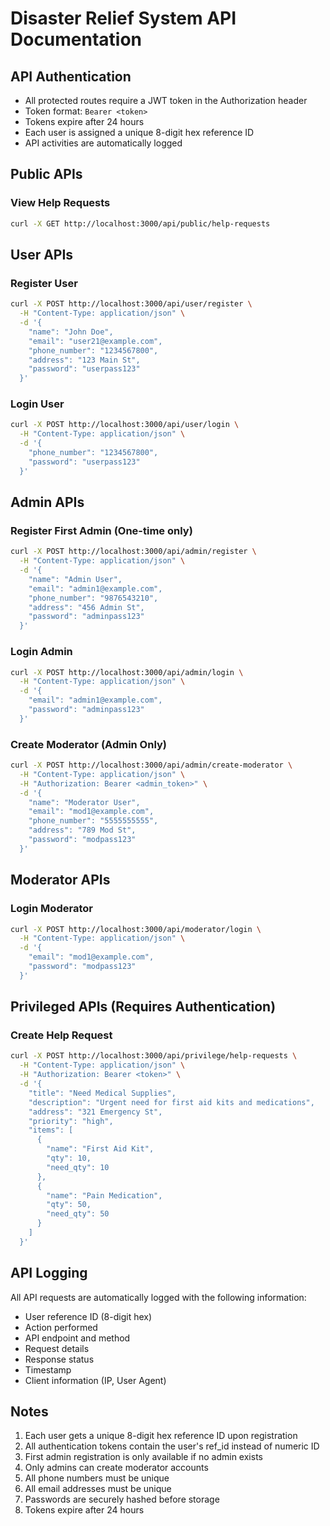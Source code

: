 # Disaster Relief System API Documentation

## API Authentication
- All protected routes require a JWT token in the Authorization header
- Token format: `Bearer <token>`
- Tokens expire after 24 hours
- Each user is assigned a unique 8-digit hex reference ID
- API activities are automatically logged

## Public APIs

### View Help Requests
```bash
curl -X GET http://localhost:3000/api/public/help-requests
```

## User APIs

### Register User
```bash
curl -X POST http://localhost:3000/api/user/register \
  -H "Content-Type: application/json" \
  -d '{
    "name": "John Doe",
    "email": "user21@example.com",
    "phone_number": "1234567800",
    "address": "123 Main St",
    "password": "userpass123"
  }'
```

### Login User
```bash
curl -X POST http://localhost:3000/api/user/login \
  -H "Content-Type: application/json" \
  -d '{
    "phone_number": "1234567800",
    "password": "userpass123"
  }'
```

## Admin APIs

### Register First Admin (One-time only)
```bash
curl -X POST http://localhost:3000/api/admin/register \
  -H "Content-Type: application/json" \
  -d '{
    "name": "Admin User",
    "email": "admin1@example.com",
    "phone_number": "9876543210",
    "address": "456 Admin St",
    "password": "adminpass123"
  }'
```

### Login Admin
```bash
curl -X POST http://localhost:3000/api/admin/login \
  -H "Content-Type: application/json" \
  -d '{
    "email": "admin1@example.com",
    "password": "adminpass123"
  }'
```

### Create Moderator (Admin Only)
```bash
curl -X POST http://localhost:3000/api/admin/create-moderator \
  -H "Content-Type: application/json" \
  -H "Authorization: Bearer <admin_token>" \
  -d '{
    "name": "Moderator User",
    "email": "mod1@example.com",
    "phone_number": "5555555555",
    "address": "789 Mod St",
    "password": "modpass123"
  }'
```

## Moderator APIs

### Login Moderator
```bash
curl -X POST http://localhost:3000/api/moderator/login \
  -H "Content-Type: application/json" \
  -d '{
    "email": "mod1@example.com",
    "password": "modpass123"
  }'
```

## Privileged APIs (Requires Authentication)

### Create Help Request
```bash
curl -X POST http://localhost:3000/api/privilege/help-requests \
  -H "Content-Type: application/json" \
  -H "Authorization: Bearer <token>" \
  -d '{
    "title": "Need Medical Supplies",
    "description": "Urgent need for first aid kits and medications",
    "address": "321 Emergency St",
    "priority": "high",
    "items": [
      {
        "name": "First Aid Kit",
        "qty": 10,
        "need_qty": 10
      },
      {
        "name": "Pain Medication",
        "qty": 50,
        "need_qty": 50
      }
    ]
  }'
```


## API Logging
All API requests are automatically logged with the following information:
- User reference ID (8-digit hex)
- Action performed
- API endpoint and method
- Request details
- Response status
- Timestamp
- Client information (IP, User Agent)

## Notes
1. Each user gets a unique 8-digit hex reference ID upon registration
2. All authentication tokens contain the user's ref_id instead of numeric ID
3. First admin registration is only available if no admin exists
4. Only admins can create moderator accounts
5. All phone numbers must be unique
6. All email addresses must be unique
7. Passwords are securely hashed before storage
8. Tokens expire after 24 hours
